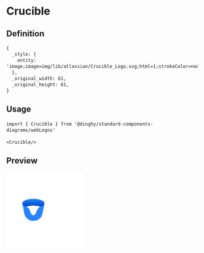 # Crucible

## Definition

```
{
  _style: { 
    entity: 'image;image=img/lib/atlassian/Crucible_Logo.svg;html=1;strokeColor=none;',
  },
  _original_width: 61,
  _original_height: 61,
}
```

## Usage

```
import { Crucible } from '@dinghy/standard-components-diagrams/webLogos'

<Crucible/>
```

## Preview

<img src="./crucible.png" width="200"/>
